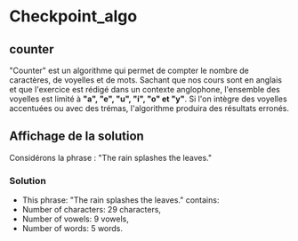 # Checkpoint_algo
## counter
"Counter" est un algorithme qui permet de compter le nombre de caractères, de voyelles et de mots. Sachant que nos cours sont en anglais et que l'exercice est rédigé dans un contexte anglophone, l'ensemble des voyelles est limité à **"a", "e", "u", "i", "o" et "y"**. Si l'on intègre des voyelles accentuées ou avec des trémas, l'algorithme produira des résultats erronés.

## Affichage de la solution

Considérons la phrase : "The rain splashes the leaves."

### Solution

- This phrase: "The rain splashes the leaves." contains:
- Number of characters: 29 characters,
- Number of vowels: 9 vowels,
- Number of words: 5 words.

